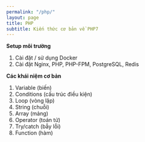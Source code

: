 ```yaml
---
permalink: "/php/"
layout: page
title: PHP
subtitle: Kiến thức cơ bản về PHP7
---
```


**Setup môi trường**
1. Cài đặt / sử dụng Docker
2. Cài đặt Nginx, PHP, PHP-FPM, PostgreSQL, Redis

**Các khái niệm cơ bản**
1. Variable (biến)
2. Conditions (cấu trúc điều kiện)
3. Loop (vòng lặp)
4. String (chuỗi)
5. Array (mảng)
6. Operator (toán tử)
7. Try/catch (bẫy lỗi)
8. Function (hàm)




